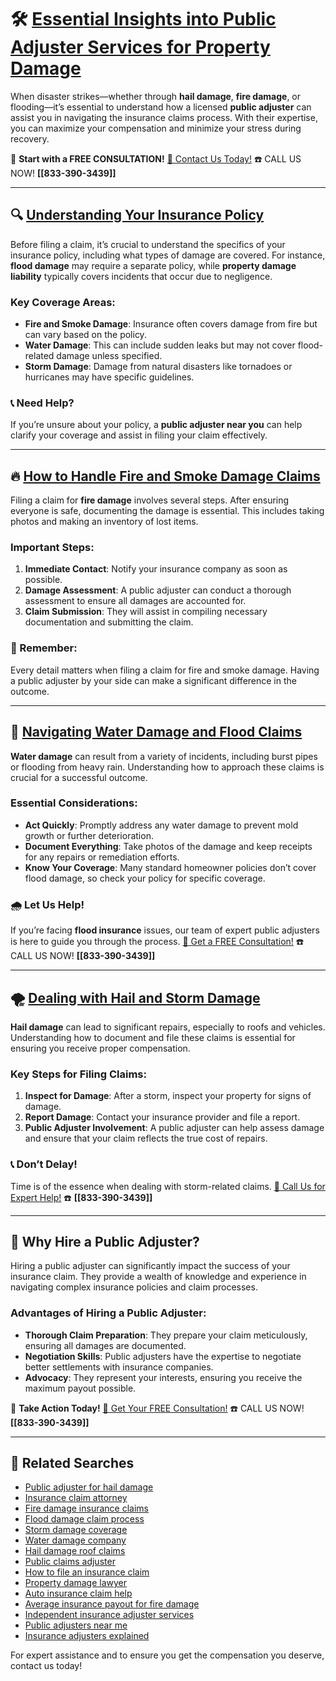 # 🛠️ [Essential Insights into Public Adjuster Services for Property Damage](#essential-insights-into-public-adjuster-services-for-property-damage)

When disaster strikes—whether through **hail damage**, **fire damage**, or flooding—it’s essential to understand how a licensed **public adjuster** can assist you in navigating the insurance claims process. With their expertise, you can maximize your compensation and minimize your stress during recovery.

🚩 **Start with a FREE CONSULTATION!** [🚩 Contact Us Today!](https://bit.ly/public-adjuster) ☎️ CALL US NOW! **[[833-390-3439]]**

---

## 🔍 [Understanding Your Insurance Policy](#understanding-your-insurance-policy)

Before filing a claim, it’s crucial to understand the specifics of your insurance policy, including what types of damage are covered. For instance, **flood damage** may require a separate policy, while **property damage liability** typically covers incidents that occur due to negligence.

### Key Coverage Areas:
- **Fire and Smoke Damage**: Insurance often covers damage from fire but can vary based on the policy.
- **Water Damage**: This can include sudden leaks but may not cover flood-related damage unless specified.
- **Storm Damage**: Damage from natural disasters like tornadoes or hurricanes may have specific guidelines.

### 📞 Need Help? 
If you’re unsure about your policy, a **public adjuster near you** can help clarify your coverage and assist in filing your claim effectively.

---

## 🔥 [How to Handle Fire and Smoke Damage Claims](#how-to-handle-fire-and-smoke-damage-claims)

Filing a claim for **fire damage** involves several steps. After ensuring everyone is safe, documenting the damage is essential. This includes taking photos and making an inventory of lost items.

### Important Steps:
1. **Immediate Contact**: Notify your insurance company as soon as possible.
2. **Damage Assessment**: A public adjuster can conduct a thorough assessment to ensure all damages are accounted for.
3. **Claim Submission**: They will assist in compiling necessary documentation and submitting the claim.

### 🔑 Remember:
Every detail matters when filing a claim for fire and smoke damage. Having a public adjuster by your side can make a significant difference in the outcome.

---

## 🌊 [Navigating Water Damage and Flood Claims](#navigating-water-damage-and-flood-claims)

**Water damage** can result from a variety of incidents, including burst pipes or flooding from heavy rain. Understanding how to approach these claims is crucial for a successful outcome.

### Essential Considerations:
- **Act Quickly**: Promptly address any water damage to prevent mold growth or further deterioration.
- **Document Everything**: Take photos of the damage and keep receipts for any repairs or remediation efforts.
- **Know Your Coverage**: Many standard homeowner policies don’t cover flood damage, so check your policy for specific coverage.

### 🌧️ Let Us Help!
If you’re facing **flood insurance** issues, our team of expert public adjusters is here to guide you through the process. [🚩 Get a FREE Consultation!](https://bit.ly/public-adjuster) ☎️ CALL US NOW! **[[833-390-3439]]**

---

## 🌪️ [Dealing with Hail and Storm Damage](#dealing-with-hail-and-storm-damage)

**Hail damage** can lead to significant repairs, especially to roofs and vehicles. Understanding how to document and file these claims is essential for ensuring you receive proper compensation.

### Key Steps for Filing Claims:
1. **Inspect for Damage**: After a storm, inspect your property for signs of damage.
2. **Report Damage**: Contact your insurance provider and file a report.
3. **Public Adjuster Involvement**: A public adjuster can help assess damage and ensure that your claim reflects the true cost of repairs.

### 📞 Don’t Delay!
Time is of the essence when dealing with storm-related claims. [🚩 Call Us for Expert Help!](https://bit.ly/public-adjuster) ☎️ **[[833-390-3439]]**

---

## 📝 Why Hire a Public Adjuster?

Hiring a public adjuster can significantly impact the success of your insurance claim. They provide a wealth of knowledge and experience in navigating complex insurance policies and claim processes.

### Advantages of Hiring a Public Adjuster:
- **Thorough Claim Preparation**: They prepare your claim meticulously, ensuring all damages are documented.
- **Negotiation Skills**: Public adjusters have the expertise to negotiate better settlements with insurance companies.
- **Advocacy**: They represent your interests, ensuring you receive the maximum payout possible.

🚩 **Take Action Today!** [🚩 Get Your FREE Consultation!](https://bit.ly/public-adjuster) ☎️ CALL US NOW! **[[833-390-3439]]**

---

## 🔗 Related Searches
- [Public adjuster for hail damage](https://bit.ly/public-adjuster)
- [Insurance claim attorney](https://bit.ly/public-adjuster)
- [Fire damage insurance claims](https://bit.ly/public-adjuster)
- [Flood damage claim process](https://bit.ly/public-adjuster)
- [Storm damage coverage](https://bit.ly/public-adjuster)
- [Water damage company](https://bit.ly/public-adjuster)
- [Hail damage roof claims](https://bit.ly/public-adjuster)
- [Public claims adjuster](https://bit.ly/public-adjuster)
- [How to file an insurance claim](https://bit.ly/public-adjuster)
- [Property damage lawyer](https://bit.ly/public-adjuster)
- [Auto insurance claim help](https://bit.ly/public-adjuster)
- [Average insurance payout for fire damage](https://bit.ly/public-adjuster)
- [Independent insurance adjuster services](https://bit.ly/public-adjuster)
- [Public adjusters near me](https://bit.ly/public-adjuster)
- [Insurance adjusters explained](https://bit.ly/public-adjuster)

For expert assistance and to ensure you get the compensation you deserve, contact us today!

